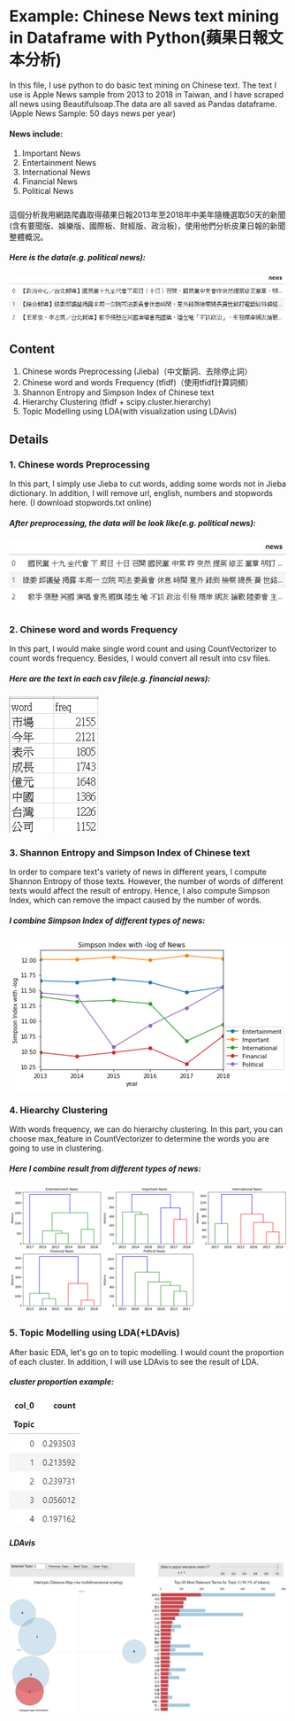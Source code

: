 # Example: Chinese News text mining in Dataframe with Python(蘋果日報文本分析)
In this file, I use python to do basic text mining on Chinese text. The text I use is Apple News sample from 2013 to 2018 in Taiwan, and I have scraped all news using Beautifulsoap.The data are all saved as Pandas dataframe.
(Apple News Sample: 50 days news per year)
#### News include:
1. Important News
2. Entertainment News
3. International News
4. Financial News
5. Political News
##### 
這個分析我用網路爬蟲取得蘋果日報2013年至2018年中美年隨機選取50天的新聞(含有要聞版、娛樂版、國際板、財經版、政治板)，使用他們分析皮果日報的新聞整體概況。

##### Here is the data(e.g. political news):
![image](original.jpg)

## Content
1. Chinese words Preprocessing (Jieba)（中文斷詞、去除停止詞）
2. Chinese word and words Frequency (tfidf)（使用tfidf計算詞頻）
3. Shannon Entropy and Simpson Index of Chinese text
4. Hierarchy Clustering (tfidf + scipy.cluster.hierarchy)
5. Topic Modelling using LDA(with visualization using LDAvis)

## Details

### 1. Chinese words Preprocessing
In this part, I simply use Jieba to cut words, adding some words not in Jieba dictionary. In addition, I will remove url, english, numbers and stopwords here.
(I download stopwords.txt online)
##### After preprocessing, the data will be look like(e.g. political news):
![image](cut.jpg)

### 2. Chinese word and words Frequency
In this part, I would make single word count and using CountVectorizer to count words frequency. Besides, I would convert all result into csv files.
##### Here are the text in each csv file(e.g. financial news):
![image](wordsfq.jpg)

### 3. Shannon Entropy and Simpson Index of Chinese text
In order to compare text's variety of news in different years, I compute Shannon Entropy of those texts. However, the number of words of different texts would affect the result of entropy. Hence, I also compute Simpson Index, which can remove the impact caused by the number of words. 
##### I combine Simpson Index of different types of news:
![image](simpson_index.png)

### 4. Hiearchy Clustering 
With words frequency, we can do hierarchy clustering. In this part, you can choose max_feature in CountVectorizer to determine the words you are going to use in clustering. 
##### Here I combine result from different types of news:
![image](hiearchy.png)

### 5. Topic Modelling using LDA(+LDAvis)
After basic EDA, let's go on to topic modelling. I would count the proportion of each cluster. In addition, I will use LDAvis to see the result of LDA.
##### cluster proportion example:
![image](topic_proportion.jpg)
##### LDAvis
![image](ldavis.jpg)
